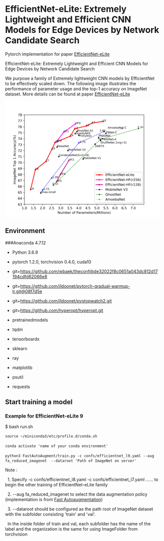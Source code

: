 # EfficientNet-eLite: Extremely Lightweight and Efficient CNN Models for Edge Devices by Network Candidate Search
Pytorch implementation for paper [EfficientNet-eLite](https://arxiv.org/abs/2009.07409) 

EfficientNet-eLite: Extremely Lightweight and Efficient CNN Models for Edge Devices by Network Candidate Search

We purpose a family of Extremely lightweight CNN models by EfficientNet to be effectively scaled down. The following image illustrates the performance of parameter usage and the top-1 accuracy on ImageNet dataset. More details can be found at paper [EfficientNet-eLite](https://arxiv.org/abs/2009.07409) 

![image](parameter.png)

## Environment
###Anaconda 4.7.12

  * Python 3.6.9 
  
  * pytorch 1.2.0, torchvision 0.4.0, cuda10
  
  * git+https://github.com/wbaek/theconf@de32022f8c0651a043dc812d17194cdfd62066e8
  
  * git+https://github.com/ildoonet/pytorch-gradual-warmup-lr.git@08f7d5e
  
  * git+https://github.com/ildoonet/pystopwatch2.git
  
  * git+https://github.com/hyperopt/hyperopt.git

  * pretrainedmodels
  
  * tqdm
  
  * tensorboardx
  
  * sklearn
  
  * ray
  
  * matplotlib
  
  * psutil
  
  * requests
  

## Start training a model
### Example for EfficientNet-eLite 9 
$ bash run.sh
```
source ~/miniconda3/etc/profile.d/conda.sh 

conda activate 'name of your conda environment'

python3 FastAutoAugment/train.py -c confs/efficientnet_l9.yaml --aug fa_reduced_imagenet  --dataroot 'Path of ImageNet on server'
```
Note : 

&nbsp; 1. Specify -c confs/efficientnet_l8.yaml -c confs/efficientnet_l7.yaml ...... to begin the other training of EfficientNet-eLite family

&nbsp; 2. --aug fa_reduced_imagenet to select the data augmentation policy (implementation is from [Fast Autoaugmentation](https://arxiv.org/abs/1905.00397))

&nbsp; 3. --dataroot should be configured as the path root of ImageNet dataset with the subfolder consisting 'train' and 'val'.

&nbsp; In the inside folder of train and val, each subfolder has the name of the label and the organization is the same for using ImageFolder from torchvision 





